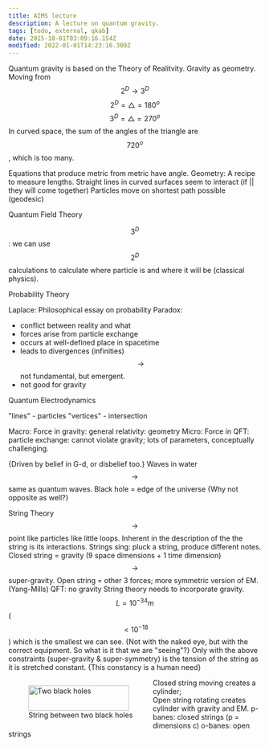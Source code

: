 ```yaml
---
title: AIMS lecture
description: A lecture on quantum gravity.
tags: [todo, external, qkab]
date: 2015-10-01T03:09:16.154Z
modified: 2022-01-01T14:23:16.309Z
---
```


Quantum gravity is based on the Theory of Realitvity.
Gravity as geometry.
Moving from $$ 2^D \rightarrow 3^D $$
$$ 2^D = \triangle = 180^o $$
$$ 3^D = \triangle = 270^o $$
In curved space, the sum of the angles of the triangle are $$720^o$$, which is too many.

Equations that produce metric from metric have angle.
Geometry: A recipe to measure lengths.
Straight lines in curved surfaces seem to interact (if || they will come together)
Particles move on shortest path possible (geodesic)

Quantum Field Theory

$$3^D$$ : we can use $$2^D$$ calculations to calculate where particle is and where it will be (classical physics).

Probability Theory

Laplace: Philosophical essay on probability
Paradox:

- conflict between reality and what
- forces arise from particle exchange
- occurs at well-defined place in spacetime
- leads to divergences (infinities) $$\rightarrow$$ not fundamental, but emergent.
- not good for gravity

Quantum Electrodynamics

"lines" - particles
"vertices" - intersection

Macro: Force in gravity: general relativity: geometry
Micro: Force in QFT: particle exchange: cannot violate gravity; lots of parameters, conceptually challenging.

{Driven by belief in G-d, or disbelief too.}
Waves in water $$\rightarrow$$ same as quantum waves.
Black hole = edge of the universe {Why not opposite as well?}

String Theory $$\rightarrow$$ point like particles like little loops.
Inherent in the description of the the string is its interactions.
Strings sing: pluck a string, produce different notes.
Closed string = gravity (9 space dimensions + 1 time dimension) $$\rightarrow$$ super-gravity.
Open string = other 3 forces; more symmetric version of EM. (Yang-Mills)
QFT: no gravity
String theory needs to incorporate gravity.
$$ L = 10^{-34}m $$ ( $$ \lt 10^{-18}$$ ) which is the smallest we can see. {Not with the naked eye, but with the correct equipment. So what is it that we are "seeing"?}
Only with the above constraints (super-gravity & super-symmetry) is the tension of the string as it is stretched constant. {This constancy is a human need}

<figure style="float: left">
  <img src="/posts/img/qkab/cylinder_string.svg" alt="Two black holes" width="200" height="50" />
  <figcaption>String between two black holes</figcaption>
</figure>
Closed string moving creates a cylinder;<br />
Open string rotating creates cylinder with gravity and EM.
p-banes: closed strings (p = dimensions c)
o-banes: open strings
